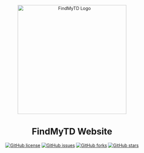 <p align="center">
  <img src="https://findmytd-markievicz.netlify.app/assets/logo/svg/large-blue.svg" alt="FindMyTD Logo" width="350" />

<h1 align="center">
 FindMyTD Website </h1>
<p align="center">
  <a href="https://github.com/findmytd/markievicz/blob/master/LICENSE.txt"><img alt="GitHub license" src="https://img.shields.io/github/license/markconroy/contact.ie"></a>
  <a href="https://github.com/findmytd/website/issues"><img alt="GitHub issues" src="https://img.shields.io/github/issues/findmytd/website"></a>
 <a href="https://github.com/findmytd/website/network"><img alt="GitHub forks" src="https://img.shields.io/github/forks/findmytd/website"></a>
 <a href="https://github.com/findmytd/website/stargazers"><img alt="GitHub stars" src="https://img.shields.io/github/stars/findmytd/website"></a>
 </p>
